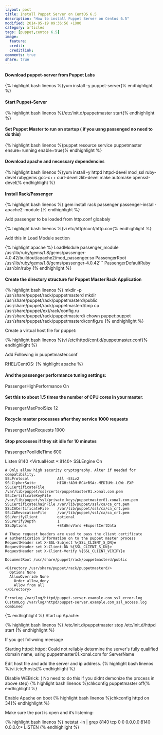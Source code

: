 ```yaml
---
layout: post
title: Install Puppet Server on CentOS 6.5
description: "How to install Puppet Server on Centos 6.5"
modified: 2014-05-19 09:36:56 +1000
category: articles
tags: [puppet,centos 6.5]
image:
  feature: 
  credit: 
  creditlink: 
comments: true
share: true
---
```


#### Download puppet-server from Puppet Labs
{% highlight bash linenos %}yum install -y puppet-server{% endhighlight %}

#### Start Puppet-Server
{% highlight bash linenos %}/etc/init.d/puppetmaster start{% endhighlight %}

#### Set Puppet Master to run on startup ( if you usng passenged no need to do this)
{% highlight bash linenos %}puppet resource service puppetmaster ensure=running enable=true{% endhighlight %}

#### Download apache and necessary dependencies

{% highlight bash linenos %}yum install -y httpd httpd-devel mod_ssl ruby-devel rubygems gcc-c++ curl-devel zlib-devel make automake openssl-devel{% endhighlight %}

    
#### Install Rack/Passenger
{% highlight bash linenos %}
gem install rack passenger
passenger-install-apache2-module
{% endhighlight %}

Add passenger to be loaded from http.conf gloabaly

{% highlight bash linenos %}vi etc/http/conf/http.con{% endhighlight %}


Add this in Load Module section

{% highlight apache %}
LoadModule passenger_module /usr/lib/ruby/gems/1.8/gems/passenger-4.0.42/buildout/apache2/mod_passenger.so
PassengerRoot /usr/lib/ruby/gems/1.8/gems/passenger-4.0.42```
PassengerDefaultRuby /usr/bin/ruby
{% endhighlight %}
 
#### Create the directory structure for Puppet Master Rack Application

{% highlight bash linenos %}
mkdir -p /usr/share/puppet/rack/puppetmasterd
mkdir /usr/share/puppet/rack/puppetmasterd/public /usr/share/puppet/rack/puppetmasterd/tmp
cp /usr/share/puppet/ext/rack/config.ru  /usr/share/puppet/rack/puppetmasterd/
chown puppet:puppet /usr/share/puppet/rack/puppetmasterd/config.ru
{% endhighlight  %}

Create a virtual host file for puppet:

{% highlight bash linenos %}vi /etc/httpd/conf.d/puppetmaster.conf{% endhighlight %}

Add Following in puppetmaster.conf

RHEL/CentOS:
{% highlight apache %}
#### And the passenger performance tuning settings:
PassengerHighPerformance On
#### Set this to about 1.5 times the number of CPU cores in your master:
PassengerMaxPoolSize 12
#### Recycle master processes after they service 1000 requests
PassengerMaxRequests 1000
#### Stop processes if they sit idle for 10 minutes
PassengerPoolIdleTime 600

Listen 8140
<VirtualHost *:8140>
    SSLEngine On

    # Only allow high security cryptography. Alter if needed for compatibility.
    SSLProtocol             All -SSLv2
    SSLCipherSuite          HIGH:!ADH:RC4+RSA:-MEDIUM:-LOW:-EXP
    SSLCertificateFile      /var/lib/puppet/ssl/certs/puppetmaster01.xonal.com.pem
    SSLCertificateKeyFile   /var/lib/puppet/ssl/private_keys/puppetmaster01.xonal.com.pem
    SSLCertificateChainFile /var/lib/puppet/ssl/ca/ca_crt.pem
    SSLCACertificateFile    /var/lib/puppet/ssl/ca/ca_crt.pem
    SSLCARevocationFile     /var/lib/puppet/ssl/ca/ca_crl.pem
    SSLVerifyClient         optional
    SSLVerifyDepth          1
    SSLOptions              +StdEnvVars +ExportCertData

    # These request headers are used to pass the client certificate
    # authentication information on to the puppet master process
    RequestHeader set X-SSL-Subject %{SSL_CLIENT_S_DN}e
    RequestHeader set X-Client-DN %{SSL_CLIENT_S_DN}e
    RequestHeader set X-Client-Verify %{SSL_CLIENT_VERIFY}e

    DocumentRoot /usr/share/puppet/rack/puppetmasterd/public

    <Directory /usr/share/puppet/rack/puppetmasterd/>
      Options None
      AllowOverride None
        Order allow,deny
        Allow from all
    </Directory>

    ErrorLog /var/log/httpd/puppet-server.example.com_ssl_error.log
    CustomLog /var/log/httpd/puppet-server.example.com_ssl_access.log combined
</VirtualHost>
{% endhighlight %}
Start up Apache:
 
{% highlight bash linenos %}
/etc/init.d/puppetmaster stop
/etc/init.d/httpd start
{% endhighlight %}

If you get follwoing meesage

Starting httpd: httpd: Could not reliably determine the server's fully qualified domain name, using puppetmaster01.xonal.com for ServerName

Edit host file and add the server and ip address.
{% highlight bash linenos %}vi /etc/hosts{% endhighlight %}

Disable WEBrick: ( No need to do this if you didnt demonize the process in above step)
{% highlight bash linenos %}chkconfig puppetmaster off{% endhighlight %}

Enable Apache on boot
{% highlight bash linenos %}chkconfig httpd on 34{% endhighlight %}

Make sure the port is open and it’s listening:

{% highlight bash linenos %}
netstat -ln | grep 8140
tcp    0  0 0.0.0.0:8140         0.0.0.0:*              LISTEN
{% endhighlight %}
